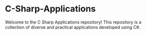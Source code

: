 # C-Sharp-Applications
Welcome to the C Sharp Applications repository! This repository is a collection of diverse and practical applications developed using C#.
